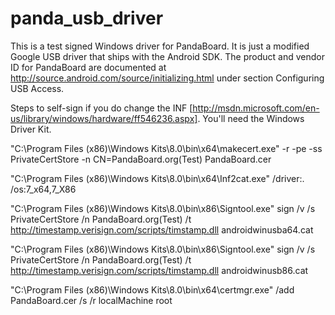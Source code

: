 panda_usb_driver
================

This is a test signed Windows driver for PandaBoard. It is just a modified Google USB driver that ships with the Android SDK. The product and vendor ID for PandaBoard are documented at http://source.android.com/source/initializing.html under section Configuring USB Access.

Steps to self-sign if you do change the INF [http://msdn.microsoft.com/en-us/library/windows/hardware/ff546236.aspx]. You'll need the Windows Driver Kit.

"C:\Program Files (x86)\Windows Kits\8.0\bin\x64\makecert.exe" -r -pe -ss PrivateCertStore -n CN=PandaBoard.org(Test) PandaBoard.cer

"C:\Program Files (x86)\Windows Kits\8.0\bin\x64\Inf2cat.exe" /driver:. /os:7_x64,7_X86

"C:\Program Files (x86)\Windows Kits\8.0\bin\x86\Signtool.exe" sign /v /s PrivateCertStore /n PandaBoard.org(Test) /t http://timestamp.verisign.com/scripts/timstamp.dll androidwinusba64.cat

"C:\Program Files (x86)\Windows Kits\8.0\bin\x86\Signtool.exe" sign /v /s PrivateCertStore /n PandaBoard.org(Test) /t http://timestamp.verisign.com/scripts/timstamp.dll androidwinusb86.cat

"C:\Program Files (x86)\Windows Kits\8.0\bin\x64\certmgr.exe" /add PandaBoard.cer /s /r localMachine root
